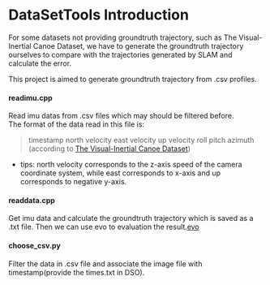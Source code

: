 # DataSetTools Introduction
For some datasets not providing groundtruth trajectory, such as The Visual-Inertial Canoe Dataset, we have to generate the groundtruth trajectory ourselves to compare
with the trajectories generated by SLAM and calculate the error.

This project is aimed to generate groundtruth trajectory from .csv profiles.

#### readimu.cpp  
 Read imu datas from .csv files which may should be filtered before.  
 The format of the data read in this file is:
 > timestamp north velocity east velocity up velocity roll pitch azimuth (according to [The Visual-Inertial Canoe Dataset](https://experts.illinois.edu/en/datasets/the-visual-inertial-canoe-dataset-2))
 
 - tips: north velocity corresponds to the z-axis speed of the camera coordinate system, while east corresponds to x-axis and up corresponds to negative y-axis.

#### readdata.cpp
Get imu data and calculate the groundtruth trajectory which is saved as a .txt file.
Then we can use evo to evaluation the result.[evo](https://github.com/MichaelGrupp/evo)

#### choose_csv.py
Filter the data in .csv file and associate the image file with timestamp(provide the times.txt in DSO). 
